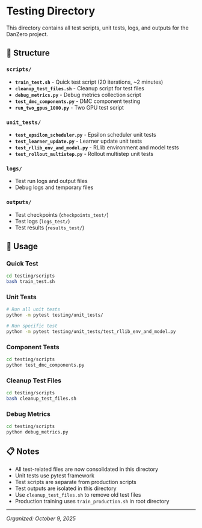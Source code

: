 # Testing Directory

This directory contains all test scripts, unit tests, logs, and outputs for the DanZero project.

## 📁 Structure

### `scripts/`
- **`train_test.sh`** - Quick test script (20 iterations, ~2 minutes)
- **`cleanup_test_files.sh`** - Cleanup script for test files
- **`debug_metrics.py`** - Debug metrics collection script
- **`test_dmc_components.py`** - DMC component testing
- **`run_two_gpus_1000.py`** - Two GPU test script

### `unit_tests/`
- **`test_epsilon_scheduler.py`** - Epsilon scheduler unit tests
- **`test_learner_update.py`** - Learner update unit tests
- **`test_rllib_env_and_model.py`** - RLlib environment and model tests
- **`test_rollout_multistep.py`** - Rollout multistep unit tests

### `logs/`
- Test run logs and output files
- Debug logs and temporary files

### `outputs/`
- Test checkpoints (`checkpoints_test/`)
- Test logs (`logs_test/`)
- Test results (`results_test/`)

## 🚀 Usage

### Quick Test
```bash
cd testing/scripts
bash train_test.sh
```

### Unit Tests
```bash
# Run all unit tests
python -m pytest testing/unit_tests/

# Run specific test
python -m pytest testing/unit_tests/test_rllib_env_and_model.py
```

### Component Tests
```bash
cd testing/scripts
python test_dmc_components.py
```

### Cleanup Test Files
```bash
cd testing/scripts
bash cleanup_test_files.sh
```

### Debug Metrics
```bash
cd testing/scripts
python debug_metrics.py
```

## 📋 Notes
- All test-related files are now consolidated in this directory
- Unit tests use pytest framework
- Test scripts are separate from production scripts
- Test outputs are isolated in this directory
- Use `cleanup_test_files.sh` to remove old test files
- Production training uses `train_production.sh` in root directory

---
*Organized: October 9, 2025*
